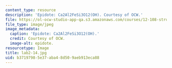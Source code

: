 ```yaml
---
content_type: resource
description: 'Epidote: Ca2Al2FeSi3O12(OH). Courtesy of OCW.'
file: https://ol-ocw-studio-app-qa.s3.amazonaws.com/courses/12-108-structure-of-earth-materials-fall-2004/b37197985e37aba48d509aeb913eca88_lab2-14.jpg
file_type: image/jpeg
image_metadata:
  caption: 'Epidote: Ca2Al2FeSi3O12(OH).'
  credit: Courtesy of OCW.
  image-alt: epidote.
resourcetype: Image
title: lab2-14.jpg
uid: b3719798-5e37-aba4-8d50-9aeb913eca88
---
```

